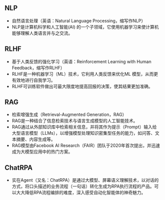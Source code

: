 ## NLP
- 自然语言处理（英语：Natural Language Processing，缩写作NLP）
- NLP是计算机科学和人工智能(AI) 的一个子领域，它使用机器学习来使计算机能够理解人类语言并与之交流。

## RLHF
- 基于人类反馈的强化学习（英语：Reinforcement Learning with Human Feedback，缩写作RLHF）
- RLHF是一种机器学习（ML）技术，它利用人类反馈来优化ML 模型，从而更有效地进行自我学习。
- RLHF可训练软件做出可最大限度地提高回报的决策，使其结果更加准确。

## RAG
- 检索增强生成（Retrieval-Augmented Generation，RAG） 
- RAG是一种结合了信息检索技术与语言生成模型的人工智能技术。
- RAG通过从外部知识库中检索相关信息，并将其作为提示（Prompt）输入给大型语言模型（LLMs），以增强模型处理知识密集型任务的能力，如问答、文本摘要、内容生成等。
- RAG模型由Facebook AI Research（FAIR）团队于2020年首次提出，并迅速成为大模型应用中的热门方案。

## ChatRPA
- 实在Agent（又名：ChatRPA）是通过大模型、屏幕语义理解技术，以对话的方式，将口头描述的业务流程（一句话）转化生成为RPA执行流程的产品。可以大大降低RPA流程编排的难度，深入感受自动化智能体的神奇魅力。